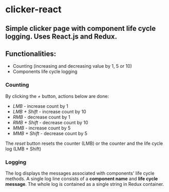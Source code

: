 # clicker-react

## Simple clicker page with component life cycle logging. Uses React.js and Redux.

## Functionalities:
- Counting (increasing and decreasing value by 1, 5 or 10)
- Components life cycle logging 

### Counting
By clicking the *+* button, actions below are done:
- *LMB* - increase count by 1
- *LMB + Shift* - increase count by 10
- *RMB* - decrease count by 1
- *RMB + Shift* - decrease count by 10
- *MMB* - increase count by 5
- *MMB + Shift* - decrease count by 5

The *reset* button resets the counter (LMB) or the counter and the life cycle log (LMB + Shift)

### Logging
The log displays the messages associated with components' life cycle methods. A single log line consists of a **component name** and **life cycle message**.
The whole log is contained as a single string in Redux container.

